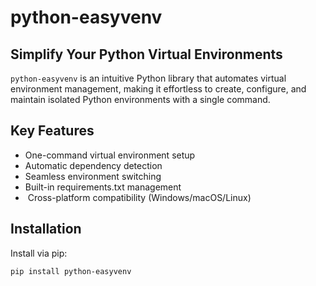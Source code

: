 # python-easyvenv #

## Simplify Your Python Virtual Environments ##

`python-easyvenv` is an intuitive Python library that automates virtual environment management, making it effortless to create, configure, and maintain isolated Python environments with a single command.

## Key Features ##

-  One-command virtual environment setup
-  Automatic dependency detection
-  Seamless environment switching
-  Built-in requirements.txt management
- ️ Cross-platform compatibility (Windows/macOS/Linux)

## Installation ##

Install via pip:

```bash
pip install python-easyvenv
